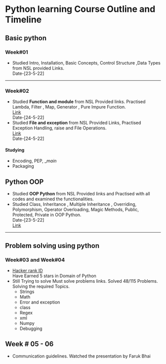 # Python learning Course Outline and Timeline

## Basic python 
### Week#01
- Studied Intro, Installation, Basic Concepts, Control Structure ,Data Types from NSL provided Links.<br> 
Date-[23-5-22]

-----

### Week#02

-  Studied **Function and module** from NSL Provided links. Practised Lambda, Filter , Map, Generator , Pure Impure Function.<br>
[Link](https://github.com/nuhash-nsl/NSL-RA-Training/tree/main/Python_Basics/Functional_Programming)<br>
Date-[24-5-22]
- Studied **File and exception** from NSL Provided Links, Practised Exception Handling, raise and File Operations.<br>
[Link](https://github.com/nuhash-nsl/NSL-RA-Training/tree/main/Python_Basics/File_Exception)<br>
Date-[24-5-22]
#### Studying
- Encoding, PEP, __main_
- Packaging

## Python OOP
- Studied **OOP Python** from NSL Provided links and Practised with all codes and examined the functionalities.
- Studied Class, Inheritance , Multiple Inheritance , Overriding, Polymorphism, Operator Overloading, Magic Methods, Public, Protected, Private in OOP Python. <br>
 Date-[23-5-22] <br>
  [Link](https://github.com/nuhash-nsl/NSL-RA-Training/tree/main/Python_Basics/OOP_Python)

-----

## Problem solving using python
### Week#03 and Week#04
- [Hacker rank ID](https://www.hackerrank.com/NuhashAfnan)<br>
  Have Earned 5 stars in Domain of Python
- Still Trying to solve Must solve problems links. Solved 48/115 Problems.<br> Solving the required Topics.
  - Strings
  - Math
  - Error and exception
  - class
  - Regex
  - xml
  - Numpy
  - Debugging
## Week # 05 - 06

- Communication guidelines. Watched the presentation by Faruk Bhai
